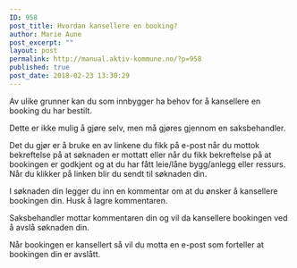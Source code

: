 ```yaml
---
ID: 958
post_title: Hvordan kansellere en booking?
author: Marie Aune
post_excerpt: ""
layout: post
permalink: http://manual.aktiv-kommune.no/?p=958
published: true
post_date: 2018-02-23 13:30:29
---
```

Av ulike grunner kan du som innbygger ha behov for å kansellere en booking du har bestilt. 

Dette er ikke mulig å gjøre selv, men må gjøres gjennom en saksbehandler.

Det du gjør er å bruke en av linkene du fikk på e-post når du mottok bekreftelse på at søknaden er mottatt eller når du fikk bekreftelse på at bookingen er godkjent og at du har fått leie/låne bygg/anlegg eller ressurs. Når du klikker på linken blir du sendt til søknaden din. 

I søknaden din legger du inn en kommentar om at du ønsker å kansellere bookingen din. Husk å lagre kommentaren. 

Saksbehandler mottar kommentaren din og vil da kansellere bookingen ved å avslå søknaden din. 

Når bookingen er kansellert så vil du motta en e-post som forteller at bookingen din er avslått.